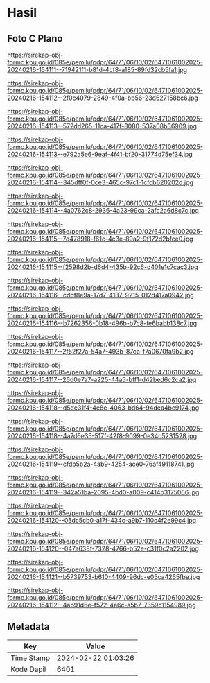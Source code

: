 # Hasil

## Foto C Plano

https://sirekap-obj-formc.kpu.go.id/085e/pemilu/pdpr/64/71/06/10/02/6471061002025-20240216-154111--719421f1-b81d-4cf8-a185-89fd32cb5fa1.jpg

https://sirekap-obj-formc.kpu.go.id/085e/pemilu/pdpr/64/71/06/10/02/6471061002025-20240216-154112--2f0c4079-2849-4f0a-bb56-23d627158bc6.jpg

https://sirekap-obj-formc.kpu.go.id/085e/pemilu/pdpr/64/71/06/10/02/6471061002025-20240216-154113--572dd265-11ca-417f-8080-537a08b36909.jpg

https://sirekap-obj-formc.kpu.go.id/085e/pemilu/pdpr/64/71/06/10/02/6471061002025-20240216-154113--e792a5e6-9eaf-4f41-bf20-31774d75ef34.jpg

https://sirekap-obj-formc.kpu.go.id/085e/pemilu/pdpr/64/71/06/10/02/6471061002025-20240216-154114--345dff0f-0ce3-465c-97c1-1cfcb620202d.jpg

https://sirekap-obj-formc.kpu.go.id/085e/pemilu/pdpr/64/71/06/10/02/6471061002025-20240216-154114--4a0762c8-2936-4a23-99ca-2afc2a6d8c7c.jpg

https://sirekap-obj-formc.kpu.go.id/085e/pemilu/pdpr/64/71/06/10/02/6471061002025-20240216-154115--7d478918-f61c-4c3e-89a2-9f172d2bfce0.jpg

https://sirekap-obj-formc.kpu.go.id/085e/pemilu/pdpr/64/71/06/10/02/6471061002025-20240216-154115--f2598d2b-d6d4-435b-92c6-d401e1c7cac3.jpg

https://sirekap-obj-formc.kpu.go.id/085e/pemilu/pdpr/64/71/06/10/02/6471061002025-20240216-154116--cdbf8e9a-17d7-4187-9215-012d417a0942.jpg

https://sirekap-obj-formc.kpu.go.id/085e/pemilu/pdpr/64/71/06/10/02/6471061002025-20240216-154116--b7262356-0b18-496b-b7c8-fe6babb138c7.jpg

https://sirekap-obj-formc.kpu.go.id/085e/pemilu/pdpr/64/71/06/10/02/6471061002025-20240216-154117--2f52f27a-54a7-493b-87ca-f7a0670fa9b2.jpg

https://sirekap-obj-formc.kpu.go.id/085e/pemilu/pdpr/64/71/06/10/02/6471061002025-20240216-154117--26d0e7a7-a225-44a5-bff1-d42bed6c2ca2.jpg

https://sirekap-obj-formc.kpu.go.id/085e/pemilu/pdpr/64/71/06/10/02/6471061002025-20240216-154118--d5de31f4-4e8e-4063-bd64-94dea4bc9174.jpg

https://sirekap-obj-formc.kpu.go.id/085e/pemilu/pdpr/64/71/06/10/02/6471061002025-20240216-154118--4a7d6e35-517f-42f8-9099-0e34c5231528.jpg

https://sirekap-obj-formc.kpu.go.id/085e/pemilu/pdpr/64/71/06/10/02/6471061002025-20240216-154119--cfdb5b2a-4ab9-4254-ace0-76af49118741.jpg

https://sirekap-obj-formc.kpu.go.id/085e/pemilu/pdpr/64/71/06/10/02/6471061002025-20240216-154119--342a51ba-2095-4bd0-a009-c414b3175066.jpg

https://sirekap-obj-formc.kpu.go.id/085e/pemilu/pdpr/64/71/06/10/02/6471061002025-20240216-154120--05dc5cb0-a17f-434c-a9b7-110c4f2e99c4.jpg

https://sirekap-obj-formc.kpu.go.id/085e/pemilu/pdpr/64/71/06/10/02/6471061002025-20240216-154120--047a638f-7328-4766-b52e-c31f0c2a2202.jpg

https://sirekap-obj-formc.kpu.go.id/085e/pemilu/pdpr/64/71/06/10/02/6471061002025-20240216-154121--b5739753-b610-4409-96dc-e05ca4265fbe.jpg

https://sirekap-obj-formc.kpu.go.id/085e/pemilu/pdpr/64/71/06/10/02/6471061002025-20240216-154112--4ab91d6e-f572-4a6c-a5b7-7359c1154989.jpg


## Metadata

| Key        | Value               |
| ---------- | ------------------- |
| Time Stamp | 2024-02-22 01:03:26 |
| Kode Dapil | 6401                |



